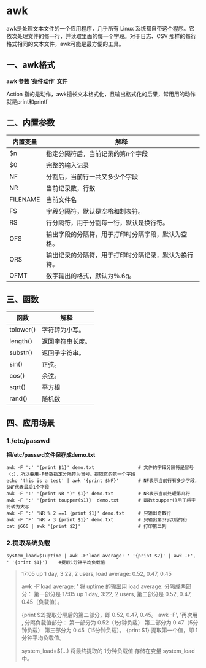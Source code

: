 # awk

awk是处理文本文件的一个应用程序，几乎所有 Linux 系统都自带这个程序。它依次处理文件的每一行，并读取里面的每一个字段。对于日志、CSV 那样的每行格式相同的文本文件，awk可能是最方便的工具。



## 一、awk格式

**awk     参数    '条件动作'  文件**



Action 指的是动作，awk擅长文本格式化，且输出格式化的后果，常用用的动作就是print和printf

## 二、内置参数

| 内置变量 | 解释                                                 |
| -------- | ---------------------------------------------------- |
| $n       | 指定分隔符后，当前记录的第n个字段                    |
| $0       | 完整的输入记录                                       |
| NF       | 分割后，当前行一共又多少个字段                       |
| NR       | 当前记录数，行数                                     |
| FILENAME | 当前文件名                                           |
| FS       | 字段分隔符，默认是空格和制表符。                     |
| RS       | 行分隔符，用于分割每一行，默认是换行符。             |
| OFS      | 输出字段的分隔符，用于打印时分隔字段，默认为空格。   |
| ORS      | 输出记录的分隔符，用于打印时分隔记录，默认为换行符。 |
| OFMT     | 数字输出的格式，默认为％.6g。                        |

## 三、函数

| 函数      | 解释             |
| --------- | ---------------- |
| tolower() | 字符转为小写。   |
| length()  | 返回字符串长度。 |
| substr()  | 返回子字符串。   |
| sin()     | 正弦。           |
| cos()     | 余弦。           |
| sqrt()    | 平方根           |
| rand()    | 随机数           |



## 四、应用场景

### 1./etc/passwd

**把/etc/passwd文件保存成demo.txt**

```
awk -F ':' '{print $1}' demo.txt    			# 文件的字段分隔符是冒号（:），所以要用-F参数指定分隔符为冒号。提取它的第一个字段
echo 'this is a test' | awk '{print $NF}'		# NF表示当前行有多少字段，$NF代表最后1个字段
awk -F ':' '{print NR ")" $1}' demo.txt			# NR表示当前处理第几行
awk -F ':' '{print toupper($1)}' demo.txt		# 函数toupper()用于将字符转为大写
awk -F ':' 'NR % 2 ==1 {print $1}' demo.txt    	# 只输出奇数行
awk -F 'F' 'NR > 3 {print $1}' demo.txt         # 只输出第3行以后的行  
cat j666 | awk '{print $2}'     				# 打印第二列
```



### 2.提取系统负载

```
system_load=$(uptime | awk -F'load average: ' '{print $2}' | awk -F', ' '{print $1}')    #提取1分钟平均负载值
```

>17:05 up 1 day,  3:22,  2 users,  load average: 0.52, 0.47, 0.45 
>
>awk -F'load average: '   将 uptime 的输出用 load average: 分隔成两部分：  第一部分是 17:05 up 1 day,  3:22,  2 users,  第二部分是 0.52, 0.47, 0.45（负载值）。   
>
>{print $2}提取分隔后的第二部分，即 0.52, 0.47, 0.45。 awk -F', '再次用 , 分隔负载值部分：   第一部分为  0.52（1分钟负载）   第二部分为  0.47（5分钟负载）   第三部分为  0.45（15分钟负载）。   {print $1} 提取第一个值，即 1分钟平均负载值。 
>
>system_load=$(...)   将最终提取的  1分钟负载值 存储在变量 system_load 中。

